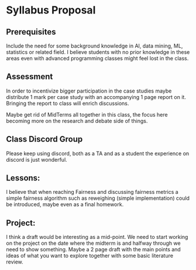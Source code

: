 # Syllabus Proposal



## Prerequisites

Include the need for some background knowledge in AI, data mining, ML, statistics or related field. I believe students with no prior knowledge in these areas even with advanced programming classes might feel lost in the class.

## Assessment

In order to incentivize bigger participation in the case studies maybe distribute 1 mark per case study with an accompanying 1 page report on it. 
Bringing the report to class will enrich discussions.

Maybe get rid of MidTerms all together in this class, the focus here becoming more on the research and debate side of things.



## Class Discord Group

Please keep using discord, both as a TA and as a student the experience on discord is just wonderful.


## Lessons:

I believe that when reaching Fairness and discussing fairness metrics a simple fairness algorithm such as reweighing (simple implementation) could be introduced, maybe even as a final homework.


## Project:

I think a draft would be interesting as a mid-point. We need to start working on the project on the date where the midterm is and halfway through we need to show something. Maybe a 2 page draft with the main points and ideas of what you want to explore together with some basic literature review.

